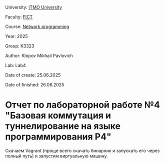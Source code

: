 University: [ITMO University](https://itmo.ru/ru/)

Faculty: [FICT](https://itmo.ru/ru/viewfaculty/19/fakultet_prikladnoy_informatiki.htm)

Course: [Network programming](https://github.com/itmo-ict-faculty/network-programming)

Year: 2025

Group: K3323

Author: Klopov Mikhail Pavlovich

Lab: Lab4

Date of create: 25.06.2025

Date of finished: 26.06.2025

# Отчет по лабораторной работе №4 "Базовая коммутация и туннелирование на языке программирования P4"

Скачаем Vagrant (проще всего скачать бинарник и запускать его через полный путь) и запустим виртуальную машину.

